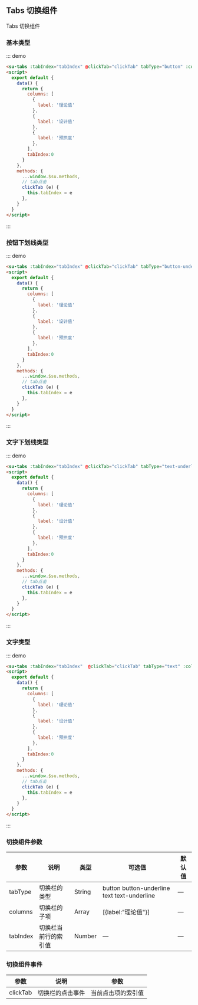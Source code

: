 ## Tabs 切换组件
Tabs 切换组件

### 基本类型  

::: demo 

```html
<su-tabs :tabIndex="tabIndex" @clickTab="clickTab" tabType="button" :columns="columns"></su-tabs>
<script>
  export default {
    data() {
      return {
        columns: [
          {
            label: '理论值'
          },
          {
            label: '设计值'
          },
          {
            label: '预拱度'
          },
        ],
        tabIndex:0
      }
    },
    methods: {
      ...window.$su.methods,
      // tab点击
      clickTab (e) {
        this.tabIndex = e
      },
    }
  }
</script>
```
:::

### 按钮下划线类型  

::: demo 

```html
<su-tabs :tabIndex="tabIndex" @clickTab="clickTab" tabType="button-underline" :columns="columns"></su-tabs>
<script>
  export default {
    data() {
      return {
        columns: [
          {
            label: '理论值'
          },
          {
            label: '设计值'
          },
          {
            label: '预拱度'
          },
        ],
        tabIndex:0
      }
    },
    methods: {
      ...window.$su.methods,
      // tab点击
      clickTab (e) {
        this.tabIndex = e
      },
    }
  }
</script>
```
:::

### 文字下划线类型  

::: demo 

```html
<su-tabs :tabIndex="tabIndex" @clickTab="clickTab" tabType="text-underline" :columns="columns"></su-tabs>
<script>
  export default {
    data() {
      return {
        columns: [
          {
            label: '理论值'
          },
          {
            label: '设计值'
          },
          {
            label: '预拱度'
          },
        ],
        tabIndex:0
      }
    },
    methods: {
      ...window.$su.methods,
      // tab点击
      clickTab (e) {
        this.tabIndex = e
      },
    }
  }
</script>
```
:::

### 文字类型  

::: demo 

```html
<su-tabs :tabIndex="tabIndex"  @clickTab="clickTab" tabType="text" :columns="columns"></su-tabs>
<script>
  export default {
    data() {
      return {
        columns: [
          {
            label: '理论值'
          },
          {
            label: '设计值'
          },
          {
            label: '预拱度'
          },
        ],
        tabIndex:0
      }
    },
    methods: {
      ...window.$su.methods,
      // tab点击
      clickTab (e) {
        this.tabIndex = e
      },
    }
  }
</script>
```
:::


### 切换组件参数

| 参数      | 说明          | 类型      | 可选值                           | 默认值  |
|---------- |-------------- |---------- |--------------------------------  |-------- |
| tabType    | 切换栏的类型 | String    | button button-underline text text-underline | — |
| columns  | 切换栏的子项 | Array    | [{label:"理论值"}] | — |
| tabIndex  | 切换栏当前行的索引值 | Number | — | — |

### 切换组件事件

| 参数      | 说明          | 参数      | 
|---------- |-------------- |---------- |
| clickTab    | 切换栏的点击事件 | 当前点击项的索引值 |
